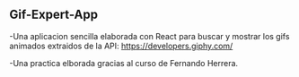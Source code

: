 ## Gif-Expert-App

-Una aplicacion sencilla elaborada con React para buscar y mostrar los gifs animados
extraidos de la API: https://developers.giphy.com/

-Una practica elborada gracias al curso de Fernando Herrera.

 